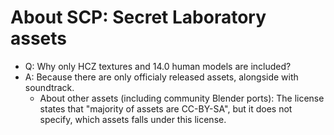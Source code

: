 # About SCP: Secret Laboratory assets
- Q: Why only HCZ textures and 14.0 human models are included?
- A: Because there are only officialy released assets, alongside with soundtrack.
    - About other assets (including community Blender ports): The license states that "majority of assets are CC-BY-SA", but it does not specify, which assets falls under this license.